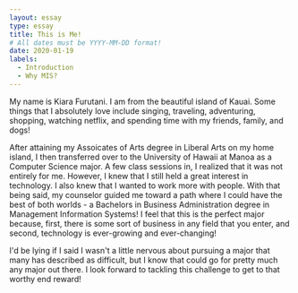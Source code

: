 ```yaml
---
layout: essay
type: essay
title: This is Me!
# All dates must be YYYY-MM-DD format!
date: 2020-01-19
labels:
  - Introduction
  - Why MIS?
---
```


My name is Kiara Furutani. I am from the beautiful island of Kauai. Some things that I absolutely love include singing, traveling, adventuring, shopping, watching netflix, and spending time with my friends, family, and dogs!

After attaining my Assoicates of Arts degree in Liberal Arts on my home island, I then transferred over to the University of Hawaii at Manoa as a Computer Science major. A few class sessions in, I realized that it was not entirely for me. However, I knew that I still held a great interest in technology. I also knew that I wanted to work more with people. With that being said, my counselor guided me toward a path where I could have the best of both worlds - a Bachelors in Business Administration degree in Management Information Systems! I feel that this is the perfect major because, first, there is some sort of business in any field that you enter, and second, technology is ever-growing and ever-changing! 

I'd be lying if I said I wasn't a little nervous about pursuing a major that many has described as difficult, but I know that could go for pretty much any major out there. I look forward to tackling this challenge to get to that worthy end reward!

